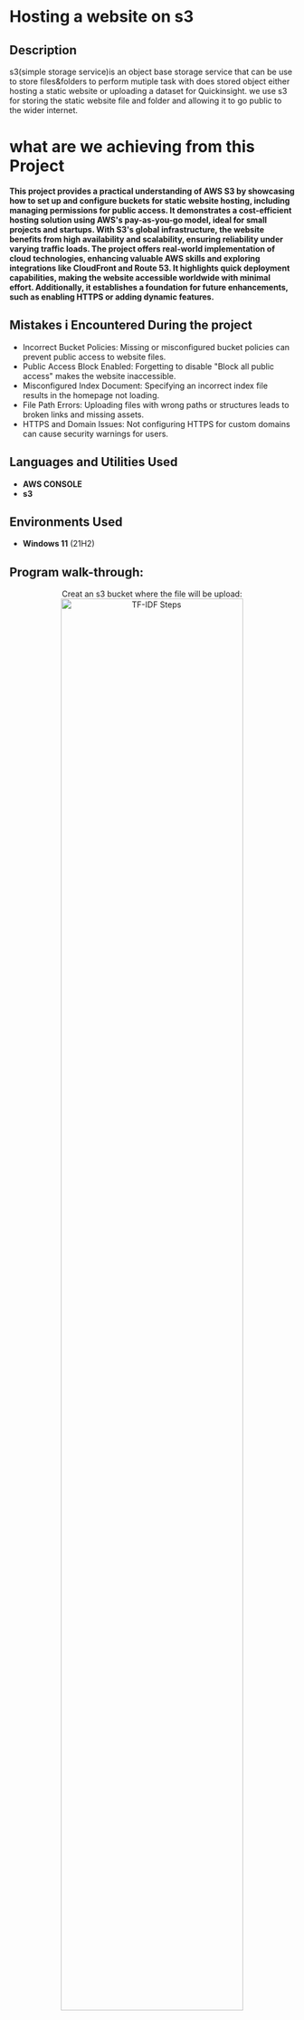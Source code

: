 <h1>Hosting a website on s3</h1>

<h2>Description</h2>
 s3(simple storage service)is an object base storage service that can be use to store files&folders to perform mutiple task with does stored object either hosting a static website or uploading a dataset 
 for Quickinsight.
 we use s3 for storing the static website file and folder and allowing it to go
 public to the wider internet.
 
<h1>what are we achieving from this Project</h1> 
 <b>This project provides a practical understanding of AWS S3 by showcasing how to set up and configure buckets for static website hosting, including managing permissions for public access. It demonstrates a cost-efficient hosting solution using AWS's pay-as-you-go model, ideal for small projects and startups. With S3's global infrastructure, the website benefits from high availability and scalability, ensuring reliability under varying traffic loads. The project offers real-world implementation of cloud technologies, enhancing valuable AWS skills and exploring integrations like CloudFront and Route 53. It highlights quick deployment capabilities, making the website accessible worldwide with minimal effort. Additionally, it establishes a foundation for future enhancements, such as enabling HTTPS or adding dynamic features.
 </b>
<h2>Mistakes i Encountered During the project</h2>
<ul>
  <li>Incorrect Bucket Policies: Missing or misconfigured bucket policies can prevent public access to website files.</li>
  <li>Public Access Block Enabled: Forgetting to disable "Block all public access" makes the website inaccessible.</li>
  <li>Misconfigured Index Document: Specifying an incorrect index file results in the homepage not loading.</li>
  <li>File Path Errors: Uploading files with wrong paths or structures leads to broken links and missing assets.</li>
  <li>HTTPS and Domain Issues: Not configuring HTTPS for custom domains can cause security warnings for users.</li>
  
</ul>

<h2>Languages and Utilities Used</h2>

- <b>AWS CONSOLE</b> 
- <b>s3</b>

<h2>Environments Used </h2>

- <b>Windows 11</b> (21H2)

<h2>Program walk-through:</h2>

<p align="center">
Creat an s3 bucket where the file will be upload: <br/>
 <img src="images/qs1.png" height="80%" width="80%" alt="TF-IDF Steps"/>
<br />
 
<br />
 Upload project files into S3:  <br/>
<img src="images/qs3.png" height="80%" width="80%" alt="TF-IDF Steps"/>
<br />

<br />
 Navigate to the property setting  and configure the bucket that enable static website hosting:  <br/>
<img src="images/qs4.png" height="80%" width="80%" alt="TF-IDF Steps"/>
<br />

<br />
 After that copy the static website url and paste into your browser you will recieve an "403 Error" <br/>
<img src="images/qs6.png" height="80%" width="80%" alt="TF-IDF Steps"/>
<br />

<br />
  To resolve this connection error, enable ACL public at the object level:  <br/>
<img src="images/qs7.png" height="80%" width="80%" alt="TF-IDF Steps"/>
<br />

<br />
Then re-copy the URL into your browser it should be sucessful:  <br/>
<img src="images/qs8.png" height="80%" width="80%" alt="TF-IDF Steps"/>
<br />

<br />
</p>

<!--
 ```diff
- text in red
+ text in green
! text in orange
# text in gray
@@ text in purple (and bold)@@
```
